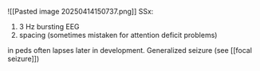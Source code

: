 ![[Pasted image 20250414150737.png]]
SSx:
1. 3 Hz bursting EEG
2. spacing (sometimes mistaken for attention deficit problems)

in peds often lapses later in development. Generalized seizure (see [[focal seizure]])